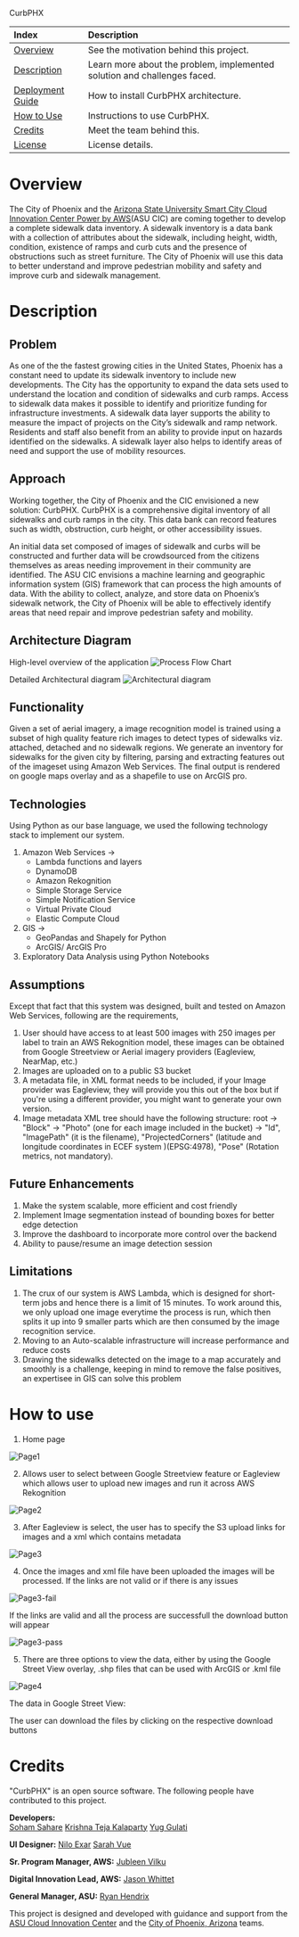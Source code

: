 CurbPHX

|Index| Description|
|:----------------|:-----------|
| [Overview](#overview)         |     See the motivation behind this project.    | 
| [Description](#description)         |     Learn more about the problem, implemented solution and challenges faced.    | 
| [Deployment Guide](#deployment-guide)         |    How to install CurbPHX architecture. |
| [How to Use](#how-to-use)       |     Instructions to use CurbPHX.   |
| [Credits](#credits)      |     Meet the team behind this.     |
| [License](#license)      |     License details.     |



# Overview
The City of Phoenix and the [Arizona State University Smart City Cloud Innovation Center Power by AWS](https://smartchallenges.asu.edu/)(ASU CIC) are coming together to develop a complete sidewalk data inventory. A sidewalk inventory is a data bank with a collection of attributes about the sidewalk, including height, width, condition, existence of ramps and curb cuts and the presence of obstructions such as street furniture. The City of Phoenix will use this data to better understand and improve pedestrian mobility and safety and improve curb and sidewalk management.  


# Description

## Problem
As one of the the fastest growing cities in the United States, Phoenix has a constant need to update its sidewalk inventory to include new developments. The City has the opportunity to expand the data sets used to understand the location and condition of sidewalks and curb ramps. Access to sidewalk data makes it possible to identify and prioritize funding for infrastructure investments. A sidewalk data layer supports the ability to measure the impact of projects on the City’s sidewalk and ramp network. Residents and staff also benefit from an ability to provide input on hazards identified on the sidewalks. A sidewalk layer also helps to identify areas of need and support the use of mobility resources.

## Approach
Working together, the City of Phoenix and the CIC envisioned a new solution: CurbPHX. CurbPHX is a comprehensive digital inventory of all sidewalks and curb ramps in the city. This data bank can record features such as width, obstruction, curb height, or other accessibility issues. 

An initial data set composed of images of sidewalk and curbs will be constructed and further data will be crowdsourced from the citizens themselves as areas needing improvement in their community are identified. The ASU CIC envisions a machine learning and geographic information system (GIS) framework that can process the high amounts of data. With the ability to collect, analyze, and store data on Phoenix’s sidewalk network, the City of Phoenix will be able to effectively identify areas that need repair and improve pedestrian safety and mobility. 

## Architecture Diagram

High-level overview of the application
![Process Flow Chart](https://github.com/ASUCICREPO/CurbPHX/blob/main/images/process_flow.png)

Detailed Architectural diagram
![Architectural diagram](https://github.com/ASUCICREPO/CurbPHX/blob/main/images/architectural_diagram.png)

## Functionality 
Given a set of aerial imagery, a image recognition model is trained using a subset of high quality feature rich images to detect types of sidewalks viz. attached, detached and no sidewalk regions. We generate an inventory for sidewalks for the given city by filtering, parsing and extracting features out of the imageset using Amazon Web Services. The final output is rendered on google maps overlay and as a shapefile to use on ArcGIS pro.  


## Technologies
Using Python as our base language, we used the following technology stack to implement our system.

1. Amazon Web Services ->
    - Lambda functions and layers
    - DynamoDB
    - Amazon Rekognition
    - Simple Storage Service
    - Simple Notification Service
    - Virtual Private Cloud
    - Elastic Compute Cloud
2. GIS ->
    - GeoPandas and Shapely for Python
    - ArcGIS/ ArcGIS Pro
3. Exploratory Data Analysis using Python Notebooks


## Assumptions
Except that fact that this system was designed, built and tested on Amazon Web Services, following are the requirements,
1. User should have access to at least 500 images with 250 images per label to train an AWS Rekognition model, these images can be obtained from Google Streetview or Aerial imagery providers (Eagleview, NearMap, etc.)  
2. Images are uploaded on to a public S3 bucket
3. A metadata file, in XML format needs to be included, if your Image provider was Eagleview, they will provide you this out of the box but if you're using a different provider, you might want to generate your own version.
4. Image metadata XML tree should have the following structure:
root -> "Block" -> "Photo" (one for each image included in the bucket) -> "Id", "ImagePath" (it is the filename), "ProjectedCorners" (latitude and longitude coordinates in ECEF system )(EPSG:4978), "Pose" (Rotation metrics, not mandatory).



## Future Enhancements
1. Make the system scalable, more efficient and cost friendly
2. Implement Image segmentation instead of bounding boxes for better edge detection 
3. Improve the dashboard to incorporate more control over the backend
4. Ability to pause/resume an image detection session

## Limitations
1. The crux of our system is AWS Lambda, which is designed for short-term jobs and hence there is a limit of 15 minutes. To work around this, we only upload one image everytime the process is run, which then splits it up into 9 smaller parts which are then consumed by the image recognition service. 
2. Moving to an Auto-scalable infrastructure will increase performance and reduce costs
3. Drawing the sidewalks detected on the image to a map accurately and smoothly is a challenge, keeping in mind to remove the false positives, an expertisee in GIS can solve this problem



# How to use
1. Home page

![Page1](https://github.com/ASUCICREPO/CurbPHX/blob/main/images/page1.JPG)


2. Allows user to select between Google Streetview feature or Eagleview which allows user to upload new images and run it across AWS Rekognition

![Page2](https://github.com/ASUCICREPO/CurbPHX/blob/main/images/page2.JPG)


3. After Eagleview is select, the user has to specify the S3 upload links for images and a xml which contains metadata 

![Page3](https://github.com/ASUCICREPO/CurbPHX/blob/main/images/page3-Eagleview.JPG)

4. Once the images and xml file have been uploaded the images will be processed.
If the links are not valid or if there is any issues

![Page3-fail](https://github.com/ASUCICREPO/CurbPHX/blob/main/images/page3-fail.JPG)

If the links are valid and all the process are successfull the download button will appear

![Page3-pass](https://github.com/ASUCICREPO/CurbPHX/blob/main/images/page3-pass.JPG)

5. There are three options to view the data, either by using the Google Street View overlay, .shp files that can be used with ArcGIS or .kml file

![Page4](https://github.com/ASUCICREPO/CurbPHX/blob/main/images/page4.JPG)

The data in Google Street View:


The user can download the files by clicking on the respective download buttons

# Credits

"CurbPHX" is an open source software. The following people have contributed to this project.

**Developers:**  
[Soham Sahare](https://www.linkedin.com/in/sohamsahare11/)
[Krishna Teja Kalaparty](https://www.linkedin.com/in/krishna-teja-kalaparty-a073b5195/)
[Yug Gulati](https://www.linkedin.com/in/yug-gulati/)

**UI Designer:** 
[Nilo Exar](https://www.linkedin.com/in/nilo-exar-16a27b146/)
[Sarah Vue](https://www.linkedin.com/in/sarahvue/)

**Sr. Program Manager, AWS:**  [Jubleen Vilku](https://www.linkedin.com/in/jubleen-vilku/)

**Digital Innovation Lead, AWS:** [Jason Whittet](https://www.linkedin.com/in/jasonwhittet/)

**General Manager, ASU:** [Ryan Hendrix](https://www.linkedin.com/in/ryanahendrix/)

This project is designed and developed with guidance and support from the [ASU Cloud Innovation Center](https://smartchallenges.asu.edu/) and the [City of Phoenix, Arizona]() teams. 

